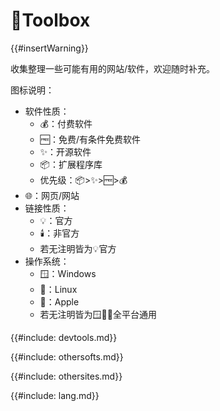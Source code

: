 # 🧰Toolbox

{{#insertWarning}}

收集整理一些可能有用的网站/软件，欢迎随时补充。

图标说明：

- 软件性质：
  - 💰：付费软件
  - 🆓：免费/有条件免费软件
  - ✨：开源软件
  - 📦：扩展程序库
  - 优先级：📦>✨>🆓>💰
- 🌐：网页/网站
- 链接性质：
  - 💡：官方
  - 🕯️：非官方
  - 若无注明皆为💡官方
- 操作系统：
  - 🪟：Windows
  - 🐧：Linux
  - 🍏：Apple
  - 若无注明皆为🪟🐧🍏全平台通用

  
{{#include: devtools.md}}

{{#include: othersofts.md}}

{{#include: othersites.md}}

{{#include: lang.md}}
